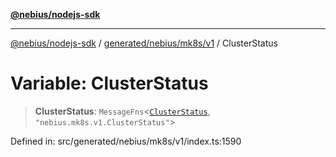 [**@nebius/nodejs-sdk**](../../../../../README.md)

***

[@nebius/nodejs-sdk](../../../../../README.md) / [generated/nebius/mk8s/v1](../README.md) / ClusterStatus

# Variable: ClusterStatus

> **ClusterStatus**: `MessageFns`\<[`ClusterStatus`](../interfaces/ClusterStatus.md), `"nebius.mk8s.v1.ClusterStatus"`\>

Defined in: src/generated/nebius/mk8s/v1/index.ts:1590
